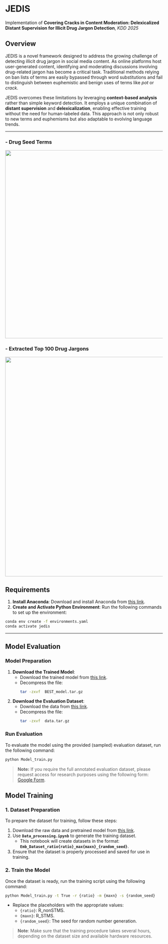 # JEDIS
Implementation of **Covering Cracks in Content Moderation: Delexicalized Distant Supervision for Illicit Drug Jargon Detection**, *KDD 2025*

## Overview

JEDIS is a novel framework designed to address the growing challenge of detecting illicit drug jargon in social media content. As online platforms host user-generated content, identifying and moderating discussions involving drug-related jargon has become a critical task. Traditional methods relying on ban lists of terms are easily bypassed through word substitutions and fail to distinguish between euphemistic and benign uses of terms like *pot* or *crack*. 

JEDIS overcomes these limitations by leveraging **context-based analysis** rather than simple keyword detection. It employs a unique combination of **distant supervision** and **delexicalization**, enabling effective training without the need for human-labeled data. This approach is not only robust to new terms and euphemisms but also adaptable to evolving language trends.

---

### - Drug Seed Terms

<img src="https://github.com/user-attachments/assets/e4cec5c7-8cf1-43f6-b4ec-1132b89dd526" width="600">

### - Extracted Top 100 Drug Jargons
<img src="https://github.com/user-attachments/assets/1dcf8be5-8280-40ce-acd6-fe28f477a0be" width="700">

## Requirements

1. **Install Anaconda**: Download and install Anaconda from [this link](https://www.anaconda.com/download).
2. **Create and Activate Python Environment**:
Run the following commands to set up the environment:
```bash
conda env create -f environments.yaml
conda activate jedis
```
---

## Model Evaluation
### Model Preparation
1. **Download the Trained Model**:
   - Download the trained model from [this link](https://github.com/minkyoo9/JEDIS/releases/download/materials/BEST_model.tar.gz).
   - Decompress the file:
     ```bash
     tar -zxvf  BEST_model.tar.gz
     ```
2. **Download the Evaluation Dataset**:
   - Download the data from [this link](https://github.com/minkyoo9/JEDIS/releases/download/materials/data.tar.gz).
   - Decompress the file:
     ```bash
     tar -zxvf  data.tar.gz
     ```

### Run Evaluation
To evaluate the model using the provided (sampled) evaluation dataset, run the following command:

```bash
python Model_train.py
```
> **Note:**
> If you require the full annotated evaluation dataset, please request access for research purposes using the following form: [Google Form](https://forms.gle/3aLdw3SAr1pUf7Z87).


## Model Training
### 1. Dataset Preparation
To prepare the dataset for training, follow these steps:
1. Download the raw data and pretrained model from [this link](https://github.com/minkyoo9/JEDIS/releases/download/materials/data.tar.gz).
2. Use **`Data_processing.ipynb`** to generate the training dataset.
   - This notebook will create datasets in the format:  
     **`Emb_Dataset_ratio{ratio}_max{maxn}_{random_seed}`**.
3. Ensure that the dataset is properly processed and saved for use in training.

### 2. Train the Model
Once the dataset is ready, run the training script using the following command:

```bash
python Model_train.py -t True -r {ratio} -m {maxn} -s {random_seed}
```

- Replace the placeholders with the appropriate values:
  - `{ratio}`: R_nonSTMS.
  - `{maxn}`: R_STMS.
  - `{random_seed}`: The seed for random number generation.
  
> **Note**: Make sure that the training procedure takes several hours, depending on the dataset size and available hardware resources.
